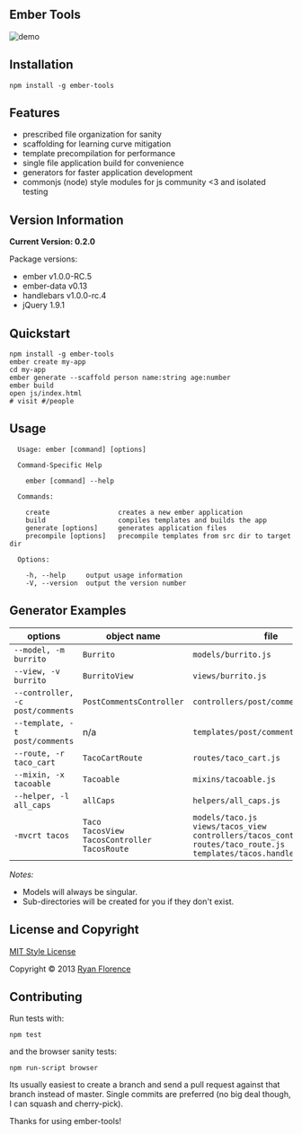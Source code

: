 Ember Tools
-----------

![demo](http://cl.ly/image/2G0x323u150m/ember.gif)

## Installation

`npm install -g ember-tools`

## Features

- prescribed file organization for sanity
- scaffolding for learning curve mitigation
- template precompilation for performance
- single file application build for convenience
- generators for faster application development
- commonjs (node) style modules for js community <3 and isolated testing

## Version Information

**Current Version: 0.2.0**

Package versions:

- ember v1.0.0-RC.5
- ember-data v0.13
- handlebars v1.0.0-rc.4
- jQuery 1.9.1

## Quickstart

```
npm install -g ember-tools
ember create my-app
cd my-app
ember generate --scaffold person name:string age:number
ember build
open js/index.html
# visit #/people
```

## Usage

```
  Usage: ember [command] [options]

  Command-Specific Help

    ember [command] --help

  Commands:

    create                 creates a new ember application
    build                  compiles templates and builds the app
    generate [options]     generates application files
    precompile [options]   precompile templates from src dir to target dir

  Options:

    -h, --help     output usage information
    -V, --version  output the version number
```

## Generator Examples

| options | object name | file |
| --------|-------------|------|
| `--model, -m burrito` | `Burrito` | `models/burrito.js` |
| `--view, -v burrito` | `BurritoView` | `views/burrito.js` |
| `--controller, -c post/comments` | `PostCommentsController` | `controllers/post/comments.js` |
| `--template, -t post/comments` | n/a | `templates/post/comments.handlebars` |
| `--route, -r taco_cart` | `TacoCartRoute` | `routes/taco_cart.js` |
| `--mixin, -x tacoable` | `Tacoable` | `mixins/tacoable.js` |
| `--helper, -l all_caps` | `allCaps` | `helpers/all_caps.js` |
| `-mvcrt tacos` | `Taco` <br>`TacosView` <br>`TacosController` <br>`TacosRoute` | `models/taco.js` <br>`views/tacos_view` <br>`controllers/tacos_controller.js` <br>`routes/taco_route.js` <br>`templates/tacos.handlebars`|

_Notes:_

- Models will always be singular.
- Sub-directories will be created for you if they don't exist.

## License and Copyright

[MIT Style License](http://opensource.org/licenses/MIT)

Copyright &copy; 2013 [Ryan Florence](http://ryanflorence.com)

## Contributing

Run tests with:

`npm test`

and the browser sanity tests:

`npm run-script browser`

Its usually easiest to create a branch and send a pull request against that branch instead of master. Single commits are preferred (no big deal though, I can squash and cherry-pick).

Thanks for using ember-tools!

